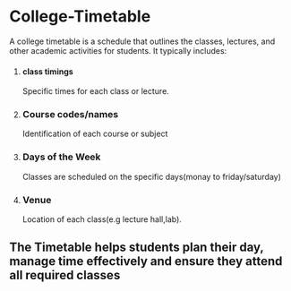 # College-Timetable
A college timetable is a schedule that outlines the classes, lectures, and other academic activities for students. It typically includes:
<ol>
  <li><h4>class timings</h4>Specific times for each class or lecture.</li>
  <li><h3>Course codes/names</h3>Identification of each course or subject</li>
  <li><h3>Days of the Week</h3>Classes are scheduled on the specific days(monay to friday/saturday)</li>
  <li><h3>Venue</h3> Location of each class(e.g lecture hall,lab).</li>
</ol>

<h2>The Timetable helps students plan their day, manage time effectively and ensure they attend all required classes</h2>
